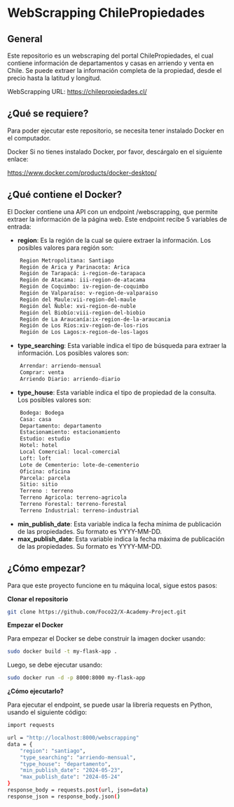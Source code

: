 # WebScrapping ChilePropiedades

## General

Este repositorio es un webscraping del portal ChilePropiedades, el cual contiene información de departamentos y casas en arriendo y venta en Chile. Se puede extraer la información completa de la propiedad, desde el precio hasta la latitud y longitud.

WebScrapping URL: https://chilepropiedades.cl/

## ¿Qué se requiere?

Para poder ejecutar este repositorio, se necesita tener instalado Docker en el computador.

Docker
Si no tienes instalado Docker, por favor, descárgalo en el siguiente enlace:

https://www.docker.com/products/docker-desktop/


## ¿Qué contiene el Docker?

El Docker contiene una API con un endpoint /webscrapping, que permite extraer la información de la página web. Este endpoint recibe 5 variables de entrada:

- **region**: Es la región de la cual se quiere extraer la información. Los posibles valores para región son:
```bash
    Region Metropolitana: Santiago
    Región de Arica y Parinacota: Arica
    Región de Tarapacá: i-region-de-tarapaca
    Región de Atacama: iii-region-de-atacama
    Región de Coquimbo: iv-region-de-coquimbo
    Región de Valparaíso: v-region-de-valparaiso  
    Región del Maule:vii-region-del-maule
    Región del Ñuble: xvi-region-de-nuble
    Región del Biobío:viii-region-del-biobio
    Región de La Araucanía:ix-region-de-la-araucania
    Región de Los Ríos:xiv-region-de-los-rios
    Región de Los Lagos:x-region-de-los-lagos
```

- **type_searching**: Esta variable indica el tipo de búsqueda para extraer la información. Los posibles valores son:
```bash
    Arrendar: arriendo-mensual
    Comprar: venta
    Arriendo Diario: arriendo-diario
```

- **type_house**: Esta variable indica el tipo de propiedad de la consulta. Los posibles valores son:
```bash
    Bodega: Bodega
    Casa: casa
    Departamento: departamento
    Estacionamiento: estacionamiento
    Estudio: estudio
    Hotel: hotel
    Local Comercial: local-comercial
    Loft: loft
    Lote de Cementerio: lote-de-cementerio
    Oficina: oficina
    Parcela: parcela
    Sitio: sitio
    Terreno : terreno
    Terreno Agricola: terreno-agricola
    Terreno Forestal: terreno-forestal
    Terreno Industrial: terreno-industrial
```

- **min_publish_date**: Esta variable indica la fecha mínima de publicación de las propiedades. Su formato es YYYY-MM-DD.
- **max_publish_date**: Esta variable indica la fecha máxima de publicación de las propiedades. Su formato es YYYY-MM-DD.

## ¿Cómo empezar?

Para que este proyecto funcione en tu máquina local, sigue estos pasos:

**Clonar el repositorio**

```bash
git clone https://github.com/Foco22/X-Academy-Project.git
```

**Empezar el Docker**

Para empezar el Docker se debe construir la imagen docker usando:

```bash
sudo docker build -t my-flask-app .
```

Luego, se debe ejecutar usando:

```bash
sudo docker run -d -p 8000:8000 my-flask-app
```

**¿Cómo ejecutarlo?**

Para ejecutar el endpoint, se puede usar la librería requests en Python, usando el siguiente código:

```bash
import requests

url = "http://localhost:8000/webscrapping"
data = {
    "region": "santiago",
    "type_searching": "arriendo-mensual",
    "type_house": "departamento",
    "min_publish_date": "2024-05-23",
    "max_publish_date": "2024-05-24"
}
response_body = requests.post(url, json=data)
response_json = response_body.json()
```

